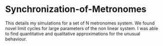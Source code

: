 # Synchronization-of-Metronomes
This details my simulations for a set of N metronomes system. We found novel limit cycles for large parameters of the non linear system. I was able to find quantitative and qualitative approximations for the unusual behaviour.
